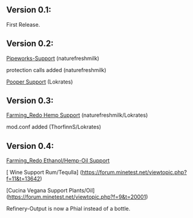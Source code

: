 Version 0.1:
------------
First Release.

Version 0.2:
------------
[Pipeworks-Support](https://forum.minetest.net/viewtopic.php?t=2155) (naturefreshmilk)

protection calls added   (naturefreshmilk)

[Pooper Support](https://forum.minetest.net/viewtopic.php?f=11&t=14620)  (Lokrates)

Version 0.3:
------------
[Farming_Redo Hemp Support](https://forum.minetest.net/viewtopic.php?t=9019) (naturefreshmilk/Lokrates)

mod.conf added   (ThorfinnS/Lokrates)

Version 0.4:
------------
[Farming_Redo Ethanol/Hemp-Oil Support](https://forum.minetest.net/viewtopic.php?t=9019)

[ Wine Support Rum/Tequlla]  (https://forum.minetest.net/viewtopic.php?f=11&t=13642)

[Cucina Vegana Support Plants/Oil] (https://forum.minetest.net/viewtopic.php?f=9&t=20001)

Refinery-Output is now a Phial instead of a bottle.

